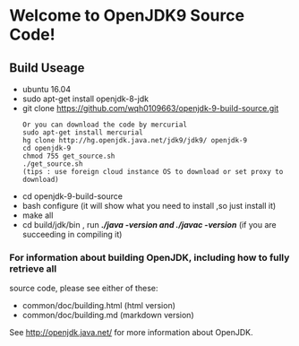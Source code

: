 # Welcome to OpenJDK9 Source Code!

## Build Useage

* ubuntu 16.04
* sudo apt-get install openjdk-8-jdk
* git clone https://github.com/wqh0109663/openjdk-9-build-source.git
  ```
  Or you can download the code by mercurial
  sudo apt-get install mercurial
  hg clone http://hg.openjdk.java.net/jdk9/jdk9/ openjdk-9
  cd openjdk-9
  chmod 755 get_source.sh
  ./get_source.sh
  (tips : use foreign cloud instance OS to download or set proxy to download)
  ```
* cd openjdk-9-build-source
* bash configure (it will show what you need to install ,so just install it)
* make all
* cd build/jdk/bin , run ***./java -version   and  ./javac -version*** (if you are succeeding in compiling it)




### For information about building OpenJDK, including how to fully retrieve all
source code, please see either of these:

  * common/doc/building.html   (html version)
  * common/doc/building.md     (markdown version)

See http://openjdk.java.net/ for more information about OpenJDK.
